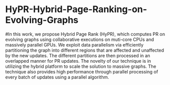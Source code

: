 # HyPR-Hybrid-Page-Ranking-on-Evolving-Graphs
#In this work, we propose Hybrid Page Rank (HyPR),
which computes PR on evolving graphs using collaborative
executions on muti-core CPUs and massively parallel GPUs. We
exploit data parallelism via efficiently partitioning the graph
into different regions that are affected and unaffected by the
new updates. The different partitions are then processed in an
overlapped manner for PR updates. The novelty of our technique
is in utilizing the hybrid platform to scale the solution to massive
graphs. The technique also provides high performance through
parallel processing of every batch of updates using a parallel
algorithm.